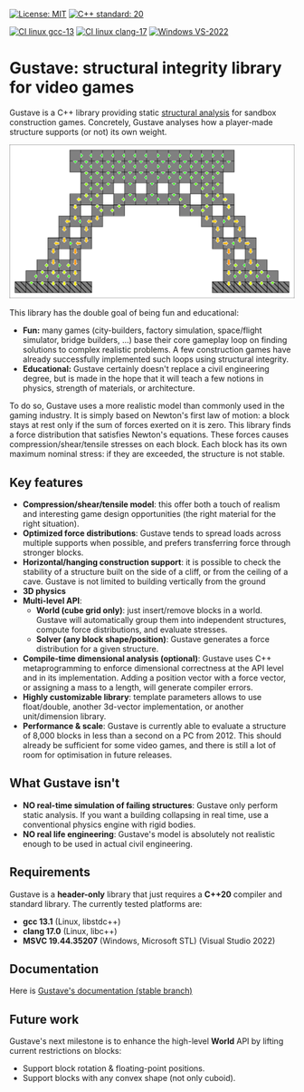 [![License: MIT](https://img.shields.io/badge/License-MIT-yellow.svg)](./LICENSE.txt)
[![C++ standard: 20](https://img.shields.io/badge/C%2B%2B-20-blue)](https://en.cppreference.com/w/cpp/compiler_support#cpp20)

[![CI linux gcc-13](https://github.com/vsaulue/gustave/actions/workflows/linux-gcc13.yml/badge.svg)](./.github/workflows/linux-gcc13.yml)
[![CI linux clang-17](https://github.com/vsaulue/gustave/actions/workflows/linux-clang17.yml/badge.svg)](./.github/workflows/linux-clang17.yml)
[![Windows VS-2022](https://github.com/vsaulue/gustave/actions/workflows/windows-msvc193.yml/badge.svg)](./.github/workflows/windows-msvc193.yml)

<!-- -8<- [start:intro] -->
# Gustave: structural integrity library for video games

Gustave is a C++ library providing static [structural analysis](https://en.wikipedia.org/wiki/Structural_analysis) for sandbox construction games. Concretely, Gustave analyses how a player-made structure supports (or not) its own weight.
<!-- -8<- [end:intro] -->

![Eiffel tower](./docs/images/eiffelBase.svg)

<!-- -8<- [start:body] -->
This library has the double goal of being fun and educational:

- **Fun:** many games (city-builders, factory simulation, space/flight simulator, bridge builders, ...) base their core gameplay loop on finding solutions to complex realistic problems. A few construction games have already successfully implemented such loops using structural integrity.
- **Educational:** Gustave certainly doesn't replace a civil engineering degree, but is made in the hope that it will teach a few notions in physics, strength of materials, or architecture.

To do so, Gustave uses a more realistic model than commonly used in the gaming industry. It is simply based on Newton's first law of motion: a block stays at rest only if the sum of forces exerted on it is zero. This library finds a force distribution that satisfies Newton's equations. These forces causes compression/shear/tensile stresses on each block. Each block has its own maximum nominal stress: if they are exceeded, the structure is not stable.

## Key features

- **Compression/shear/tensile model**: this offer both a touch of realism and interesting game design opportunities (the right material for the right situation).
- **Optimized force distributions**: Gustave tends to spread loads across multiple supports when possible, and prefers transferring force through stronger blocks.
- **Horizontal/hanging construction support**: it is possible to check the stability of a structure built on the side of a cliff, or from the ceiling of a cave. Gustave is not limited to building vertically from the ground
- **3D physics**
- **Multi-level API**:
    - **World (cube grid only)**: just insert/remove blocks in a world. Gustave will automatically group them into independent structures, compute force distributions, and evaluate stresses.
    - **Solver (any block shape/position)**: Gustave generates a force distribution for a given structure.
- **Compile-time dimensional analysis (optional)**: Gustave uses C++ metaprogramming to enforce dimensional correctness at the API level and in its implementation. Adding a position vector with a force vector, or assigning a mass to a length, will generate compiler errors.
- **Highly customizable library**: template parameters allows to use float/double, another 3d-vector implementation, or another unit/dimension library.
- **Performance & scale**: Gustave is currently able to evaluate a structure of 8,000 blocks in less than a second on a PC from 2012. This should already be sufficient for some video games, and there is still a lot of room for optimisation in future releases.

## What Gustave isn't

- **NO real-time simulation of failing structures**: Gustave only perform static analysis. If you want a building collapsing in real time, use a conventional physics engine with rigid bodies.
- **NO real life engineering**: Gustave's model is absolutely not realistic enough to be used in actual civil engineering.

## Requirements

Gustave is a **header-only** library that just requires a **C++20** compiler and standard library. The currently tested platforms are:

- **gcc 13.1** (Linux, libstdc++)
- **clang 17.0** (Linux, libc++)
- **MSVC 19.44.35207** (Windows, Microsoft STL) (Visual Studio 2022)

<!-- -8<- [end:body] -->

## Documentation

Here is [Gustave's documentation (stable branch)](https://vsaulue.github.io/Gustave/stable/)

## Future work

Gustave's next milestone is to enhance the high-level **World** API by lifting current restrictions on blocks:
- Support block rotation & floating-point positions.
- Support blocks with any convex shape (not only cuboid).
